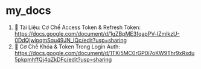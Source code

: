 # my_docs

1. 📄 Tài Liệu: Cơ Chế Access Token & Refresh Token: https://docs.google.com/document/d/1gZBpME3fqapPV-lZmlkzU-0DdQjwipqmSqu49JN_IQc/edit?usp=sharing
2. 🔐 Cơ Chế Khóa & Token Trong Login Auth: https://docs.google.com/document/d/1TKi5MC0rGP0i7oKW9Thr9xRxdu5pkpmhffQj4qZkDFc/edit?usp=sharing
